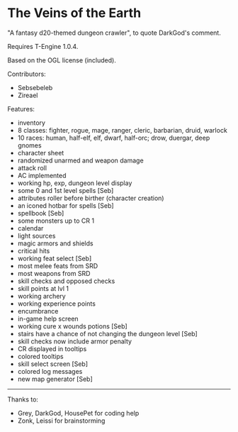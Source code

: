 The Veins of the Earth
=========

"A fantasy d20-themed dungeon crawler", to quote DarkGod's comment.

Requires T-Engine 1.0.4.

Based on the OGL license (included).

Contributors:
- Sebsebeleb
- Zireael

Features:
- inventory
- 8 classes: fighter, rogue, mage, ranger, cleric, barbarian, druid, warlock
- 10 races: human, half-elf, elf, dwarf, half-orc; drow, duergar, deep gnomes
- character sheet
- randomized unarmed and weapon damage
- attack roll
- AC implemented
- working hp, exp, dungeon level display
- some 0 and 1st level spells [Seb]
- attributes roller before birther (character creation)
- an iconed hotbar for spells [Seb]
- spellbook [Seb]
- some monsters up to CR 1
- calendar
- light sources
- magic armors and shields
- critical hits
- working feat select [Seb]
- most melee feats from SRD
- most weapons from SRD
- skill checks and opposed checks
- skill points at lvl 1
- working archery
- working experience points
- encumbrance
- in-game help screen
- working cure x wounds potions [Seb]
- stairs have a chance of not changing the dungeon level [Seb]
- skill checks now include armor penalty
- CR displayed in tooltips
- colored tooltips
- skill select screen [Seb]
- colored log messages
- new map generator [Seb]

***
Thanks to:
- Grey, DarkGod, HousePet for coding help
- Zonk, Leissi for brainstorming

